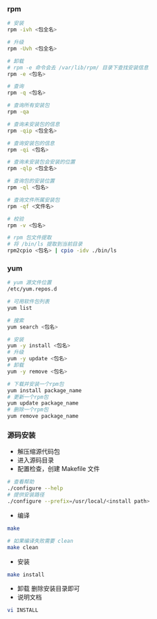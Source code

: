### rpm
```sh
# 安装
rpm -ivh <包全名>

# 升级
rpm -Uvh <包全名>

# 卸载
# rpm -e 命令会去 /var/lib/rpm/ 目录下查找安装信息
rpm -e <包名>
```
```sh
# 查询
rpm -q <包名>

# 查询所有安装包
rpm -qa
```
```sh
# 查询未安装包的信息
rpm -qip <包全名>

# 查询安装包的信息
rpm -qi <包名>
```
```sh
# 查询未安装包会安装的位置
rpm -qlp <包全名>

# 查询包的安装位置
rpm -ql <包名>
```
```sh
# 查询文件所属安装包
rpm -qf <文件名>
```
```sh
# 校验
rpm -v <包名>
```
```sh
# rpm 包文件提取
# 将 /bin/ls 提取到当前目录
rpm2cpio <包名> | cpio -idv ./bin/ls
```

### yum
```sh
# yum 源文件位置
/etc/yum.repos.d
```
```sh
# 可用软件包列表
yum list
```
```sh
# 搜索
yum search <包名>
```
```sh
# 安装
yum -y install <包名>
# 升级
yum -y update <包名>
# 卸载
yum -y remove <包名>
```
```sh
# 下载并安装一个rpm包
yum install package_name
# 更新一个rpm包
yum update package_name 
# 删除一个rpm包
yum remove package_name 
```

### 源码安装
- 解压缩源代码包
- 进入源码目录
- 配置检查，创建 Makefile 文件
```sh
# 查看帮助
./configure --help
# 提供安装路径
./configure --prefix=/usr/local/<install path>
```
- 编译
```sh
make

# 如果编译失败需要 clean
make clean
```
- 安装
```sh
make install
```
- 卸载
删除安装目录即可
- 说明文档
```sh
vi INSTALL
```